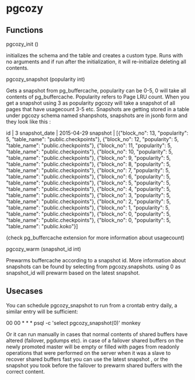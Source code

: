 pgcozy
======

Functions
---------
pgcozy_init ()

initializes the schema and the table and creates a custom type. Runs with no arguments and if run after the initialization, it will re-initialize deleting all contents.

pgcozy_snapshot (popularity int)

Gets a snapshot from pg_buffercache, popularity can be 0-5, 0 will take all contents of pg_buffercache. Popularity refers to Page LRU count. When you get a snapshot using 3 as
popularity pgcozy will take a snapshot of all pages that have usagecount 3-5 etc.
Snapshots are getting stored in a table under pgcozy schema named shanpshots, snapshots are in jsonb form and they look like this :

id            | 3
snapshot_date | 2015-04-29
snapshot      | [{"block_no": 13, "popularity": 5, "table_name": "public.checkpoints"}, {"block_no": 12, "popularity": 5, "table_name": "public.checkpoints"}, {"block_no": 11, "popularity": 5, "table_name": "public.checkpoints"}, {"block_no": 10, "popularity": 5, "table_name": "public.checkpoints"}, {"block_no": 9, "popularity": 5, "table_name": "public.checkpoints"}, {"block_no": 8, "popularity": 5, "table_name": "public.checkpoints"}, {"block_no": 7, "popularity": 5, "table_name": "public.checkpoints"}, {"block_no": 6, "popularity": 5, "table_name": "public.checkpoints"}, {"block_no": 5, "popularity": 5, "table_name": "public.checkpoints"}, {"block_no": 4, "popularity": 5, "table_name": "public.checkpoints"}, {"block_no": 3, "popularity": 5, "table_name": "public.checkpoints"}, {"block_no": 2, "popularity": 5, "table_name": "public.checkpoints"}, {"block_no": 1, "popularity": 5, "table_name": "public.checkpoints"}, {"block_no": 0, "popularity": 5, "table_name": "public.checkpoints"}, {"block_no": 0, "popularity": 5, "table_name": "public.koko"}]

(check pg_buffercache extension for more information about usagecount)

pgcozy_warm (snapshot_id int)

Prewarms buffercache according to a snapshot id. More information about snapshots can be found by selecting from pgcozy.snapshots.
using 0 as snapshot_id will prewarm based on the latest snapshot.


Usecases
---------
You can schedule pgcozy_snapshot to run from a crontab entry daily, a similar entry will be sufficient:

00 00 * * * psql -c 'select pgcozy_snapshot(0)' monkey

Or it can run manually in cases that normal contents of shared buffers have altered (failover, pgdumps etc).
in case of a failover shared buffers on the newly promoted master will be empty or filled with pages from readonly operations that were performed on the server when it was a slave
to recover shared buffers fast you can use the latest snapshot , or the snapshot you took before the failover to prewarm shared buffers with the correct content.

